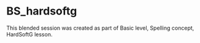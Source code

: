 # BS_hardsoftg
 This blended session was created as part of Basic level, Spelling concept, HardSoftG lesson.

